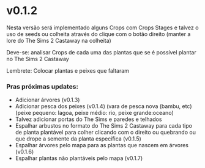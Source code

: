 # v0.1.2
Nesta versão será implementado alguns Crops com Crops Stages e talvez o uso de seeds ou colheita através do clique com o botão direito (manter a lore do The Sims 2 Castaway na colheita)

Deve-se: analisar Crops de cada uma das plantas que se é possível plantar no The Sims 2 Castaway

Lembrete: Colocar plantas e peixes que faltaram

### Pras próximas updates:
- Adicionar árvores (v0.1.3)
- Adicionar pesca dos peixes (v0.1.4) (vara de pesca nova (bambu, etc) (peixe pequeno: lagoa, peixe médio: rio, peixe grande:oceano)
- Talvez adicionar portas do The Sims e paredes e telhados
- Espalhar arbustos no formato do The Sims 2 Castaway para cada tipo de planta plantável para colher clicando com o direito ou quebrando ou que drope a semente da planta específica (v0.1.5)
- Espalhar árvores pelo mapa para as plantas que nascem em árvores (v0.1.6)
- Espalhar plantas não plantáveis pelo mapa (v0.1.7)
